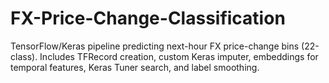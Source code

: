 # FX-Price-Change-Classification
TensorFlow/Keras pipeline predicting next-hour FX price-change bins (22-class). Includes TFRecord creation, custom Keras imputer, embeddings for temporal features, Keras Tuner search, and label smoothing.

